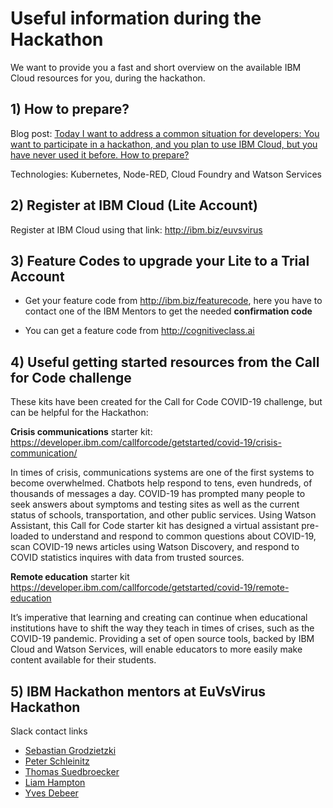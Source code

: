 # Useful information during the Hackathon

We want to provide you a fast and short overview on the available IBM Cloud resources for you, during the hackathon.

## 1) How to prepare?

Blog post: [Today I want to address a common situation for developers: You want to participate in a hackathon, and you plan to use IBM Cloud, but you have never used it before. How to prepare?](https://suedbroecker.net/2019/02/11/how-to-prepare-for-a-hackathon-with-ibm-cloud/)

Technologies: Kubernetes, Node-RED, Cloud Foundry and Watson Services

## 2) Register at IBM Cloud (Lite Account)

Register at IBM Cloud using that link:
http://ibm.biz/euvsvirus

## 3) Feature Codes to upgrade your Lite to a Trial Account

* Get your feature code from http://ibm.biz/featurecode, here you have to contact one of the IBM Mentors to get the needed **confirmation code** 

* You can get a feature code from http://cognitiveclass.ai

## 4) Useful getting started resources from the Call for Code challenge

These kits have been created for the Call for Code COVID-19 challenge, but can be helpful for the Hackathon:

**Crisis communications** starter kit: https://developer.ibm.com/callforcode/getstarted/covid-19/crisis-communication/

In times of crisis, communications systems are one of the first systems to become overwhelmed. Chatbots help respond to tens, even hundreds, of thousands of messages a day. COVID-19 has prompted many people to seek answers about symptoms and testing sites as well as the current status of schools, transportation, and other public services. Using Watson Assistant, this Call for Code starter kit has designed a virtual assistant pre-loaded to understand and respond to common questions about COVID-19, scan COVID-19 news articles using Watson Discovery, and respond to COVID statistics inquires with data from trusted sources.

**Remote education** starter kit https://developer.ibm.com/callforcode/getstarted/covid-19/remote-education

It’s imperative that learning and creating can continue when educational institutions have to shift the way they teach in times of crises, such as the COVID-19 pandemic. Providing a set of open source tools, backed by IBM Cloud and Watson Services, will enable educators to more easily make content available for their students.

## 5) IBM Hackathon mentors at EuVsVirus Hackathon

Slack contact links

* [Sebastian Grodzietzki](https://euvsvirus.slack.com/archives/D012MU7AH7W)
* [Peter Schleinitz](https://euvsvirus.slack.com/archives/D012EF36MN1)
* [Thomas Suedbroecker](https://euvsvirus.slack.com/archives/D01265T1Q66) 
* [Liam Hampton](https://euvsvirus.slack.com/archives/D012G6F0YHY)
* [Yves Debeer](https://euvsvirus.slack.com/archives/D012G6JUW5Q)
